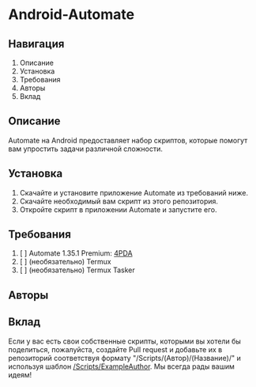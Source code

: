 # Android-Automate
## Навигация
1. Описание
2. Установка
3. Требования
4. Авторы
5. Вклад
## Описание
Automate на Android предоставляет набор скриптов, которые помогут вам упростить задачи различной сложности.
## Установка
1. Скачайте и установите приложение Automate из требований ниже.
2. Скачайте необходимый вам скрипт из этого репозитория.
3. Откройте скрипт в приложении Automate и запустите его.
## Требования
1.  [ ] Automate 1.35.1 Premium: [4PDA](https://4pda.to/forum/index.php?showtopic=638842&view=findpost&p=123200320)
2.  [ ] (необязательно) Termux
3.  [ ] (необязательно) Termux Tasker
## Авторы

## Вклад
Если у вас есть свои собственные скрипты, которыми вы хотели бы поделиться, пожалуйста, создайте Pull request и добавьте их в репозиторий соответствуя формату "/Scripts/(Автор)/(Название)/" и используя шаблон [/Scripts/ExampleAuthor](/Scripts/ExampleAuthor). Мы всегда рады вашим идеям!